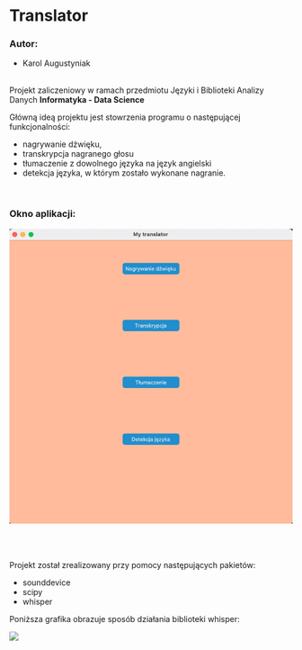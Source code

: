 # Translator

<h3> Autor: </h3>

- Karol Augustyniak
<br>
Projekt zaliczeniowy w ramach przedmiotu Języki i Biblioteki Analizy Danych
<b>Informatyka - Data Science</b>

Główną ideą projektu jest stowrzenia programu o następującej funkcjonalności:
- nagrywanie dźwięku,
- transkrypcja nagranego głosu
- tłumaczenie z dowolnego języka na język angielski
- detekcja języka, w którym zostało wykonane nagranie.

<br>

<h3> Okno aplikacji: </h3>

<p align="center">

<img src="https://raw.githubusercontent.com/poko09/Translator/main/images/gui_picture.png">

</p>

<br> </br>

Projekt został zrealizowany przy pomocy następujących pakietów:
- sounddevice
- scipy
- whisper

Poniższa grafika obrazuje sposób działania biblioteki whisper:

<img src="https://raw.githubusercontent.com/openai/whisper/main/approach.png">





